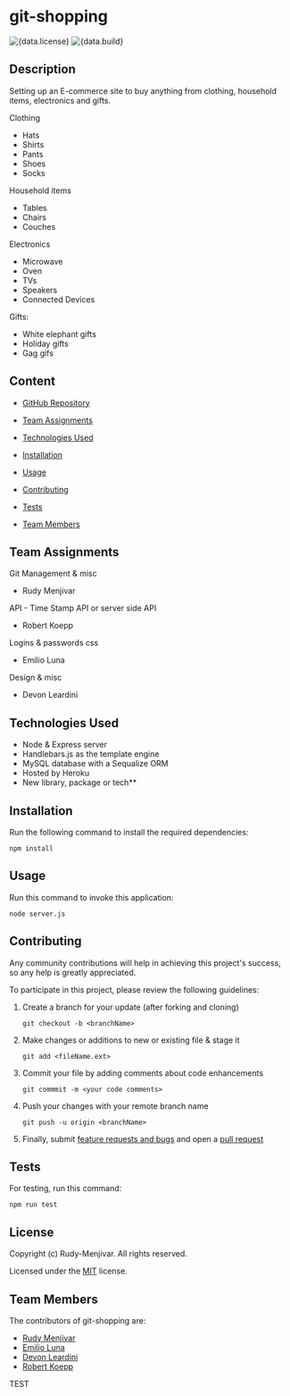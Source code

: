 # git-shopping
![{data.license}](https://shields.io/badge/license-MIT-green)
![{data.build}](https://travis-ci.com/Rudy-Menjivar/git-shopping.svg?branch=master&status=passed)

## Description
    
Setting up an E-commerce site to buy anything from clothing, household items, electronics and gifts.

Clothing
- Hats
- Shirts
- Pants
- Shoes
- Socks

Household items
- Tables
- Chairs
- Couches

Electronics
- Microwave
- Oven
- TVs
- Speakers
- Connected Devices

Gifts:
- White elephant gifts
- Holiday gifts
- Gag gifs

## Content

* [GitHub Repository](https://github.com/Rudy-Menjivar/git-shopping/)

* [Team Assignments](#team-assignments)

* [Technologies Used](#technologies-used)

* [Installation](#installation)

* [Usage](#usage)

* [Contributing](#contributing)

* [Tests](#tests)

* [Team Members](#team-members)


## Team Assignments

Git Management & misc
- Rudy Menjivar

API - Time Stamp API or server side API
- Robert Koepp

Logins & passwords
css
- Emilio Luna

Design & misc
- Devon Leardini


## Technologies Used

* Node & Express server
* Handlebars.js as the template engine
* MySQL database with a Sequalize ORM
* Hosted by Heroku
* New library, package or tech**

## Installation

Run the following command to install the required dependencies:
```
npm install
```
  

## Usage

Run this command to invoke this application:
```
node server.js
```
  

## Contributing
    
Any community contributions will help in achieving this project's success, so any help is greatly appreciated.
    
To participate in this project, please review the following guidelines:
    
1. Create a branch for your update (after forking and cloning)
    
   `git checkout -b <branchName>`
    
2. Make changes or additions to new or existing file & stage it
    
   `git add <fileName.ext>`
    
3. Commit your file by adding comments about code enhancements
    
   `git commmit -m <your code comments>`
    
4. Push your changes with your remote branch name
    
   `git push -u origin <branchName>`
    
5. Finally, submit [feature requests and bugs](https://github.com/Rudy-Menjivar/git-shopping/issues) and open a [pull request](https://github.com/Rudy-Menjivar/git-shopping/pulls)
    

## Tests
    
For testing, run this command:
```
npm run test
```
  

## License

Copyright (c) Rudy-Menjivar. All rights reserved.
    
Licensed under the [MIT](./LICENSE.txt) license.
  

## Team Members
  
The contributors of git-shopping are:

* <a href="https://github.com/Rudy-Menjivar" target="_blank">Rudy Menjivar</a>
* <a href="https://github.com/eluna1997" target="_blank">Emilio Luna</a>
* <a href="https://github.com/Krazydev12" target="_blank">Devon Leardini</a>
* <a href="https://github.com/RobertKoepp" target="_blank">Robert Koepp</a>

TEST 